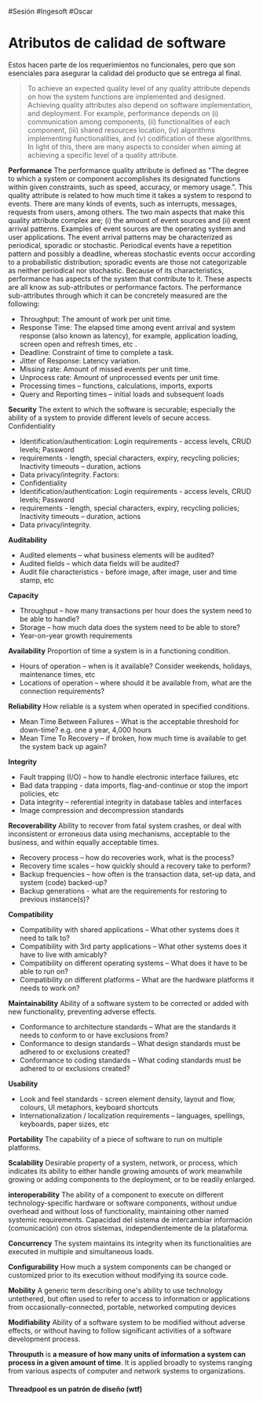 #Sesión #Ingesoft #Oscar 

# Atributos de calidad de software

Estos hacen parte de los requerimientos no funcionales, pero que son esenciales para asegurar la calidad del producto que se entrega al final.

> To achieve an expected quality level of any quality attribute depends on how the system functions are implemented and designed. Achieving quality attributes also depend on software implementation, and deployment. For example, performance depends on (i) communication among components, (ii) functionalities of each component, (iii) shared resources location, (iv) algorithms implementing functionalities, and (v) codification of these algorithms. In light of this, there are many aspects to consider when aiming at achieving a specific level of a quality attribute.

**Performance**
The performance quality attribute is defined as "The degree to which a system or component accomplishes its designated functions within given constraints, such as speed, accuracy, or memory usage.". This quality attribute is related to how much time it takes a system to respond to events. There are many kinds of events, such as interrupts, messages, requests from users, among others. The
two main aspects that make this quality attribute complex are; (i) the amount of event sources and (ii) event arrival patterns. Examples of event sources are the operating system and user applications. The event arrival patterns may be characterized as periodical, sporadic or stochastic. Periodical events have
a repetition pattern and possibly a deadline, whereas stochastic events occur according to a probabilistic distribution; sporadic events are those not categorizable as neither periodical nor stochastic. Because of its characteristics, performance has aspects of the system that contribute to it. These aspects are all know as sub-attributes or performance factors. The performance sub-attributes through which it can be concretely measured are the following:
- Throughput: The amount of work per unit time.
- Response Time: The elapsed time among event arrival and system response (also known as latency), for example, application loading, screen open and refresh times, etc .
- Deadline: Constraint of time to complete a task.
- Jitter of Response: Latency variation.
- Missing rate: Amount of missed events per unit time.
- Unprocess rate: Amount of unprocessed events per unit time.
- Processing times – functions, calculations, imports, exports
- Query and Reporting times – initial loads and subsequent loads 

**Security**
The extent to which the software is securable; especially the ability of a system to provide different levels of secure access. Confidentiality
- Identification/authentication: Login requirements - access levels, CRUD levels; Password
- requirements - length, special characters, expiry, recycling policies; Inactivity timeouts – duration, actions
- Data privacy/integrity.
Factors:
- Confidentiality
- Identification/authentication: Login requirements - access levels, CRUD levels; Password
- requirements - length, special characters, expiry, recycling policies; Inactivity timeouts – duration, actions
- Data privacy/integrity.

**Auditability**
- Audited elements – what business elements will be audited?
- Audited fields – which data fields will be audited?
- Audit file characteristics - before image, after image, user and time stamp, etc

**Capacity**
- Throughput – how many transactions per hour does the system need to be able to handle?
- Storage – how much data does the system need to be able to store?
- Year-on-year growth requirements

**Availability**
Proportion of time a system is in a functioning condition.
- Hours of operation – when is it available? Consider weekends, holidays, maintenance times, etc
- Locations of operation – where should it be available from, what are the connection requirements?

**Reliability**
How reliable is a system when operated in specified conditions.
- Mean Time Between Failures – What is the acceptable threshold for down-time? e.g. one a year, 4,000 hours
- Mean Time To Recovery – if broken, how much time is available to get the system back up again?

**Integrity**
- Fault trapping (I/O) – how to handle electronic interface failures, etc
- Bad data trapping - data imports, flag-and-continue or stop the import policies, etc
- Data integrity – referential integrity in database tables and interfaces
- Image compression and decompression standards

**Recoverability**
Ability to recover from fatal system crashes, or deal with inconsistent or erroneous data using mechanisms, acceptable to the business, and within equally acceptable times.
- Recovery process – how do recoveries work, what is the process?
- Recovery time scales – how quickly should a recovery take to perform?
- Backup frequencies – how often is the transaction data, set-up data, and system (code) backed-up?
- Backup generations - what are the requirements for restoring to previous instance(s)?

**Compatibility**
- Compatibility with shared applications – What other systems does it need to talk to?
- Compatibility with 3rd party applications – What other systems does it have to live with amicably?
- Compatibility on different operating systems – What does it have to be able to run on?
- Compatibility on different platforms – What are the hardware platforms it needs to work on?

**Maintainability**
Ability of a software system to be corrected or added with new functionality, preventing adverse effects.
- Conformance to architecture standards – What are the standards it needs to conform to or have
exclusions from?
- Conformance to design standards – What design standards must be adhered to or exclusions
created?
- Conformance to coding standards – What coding standards must be adhered to or exclusions
created?

**Usability**
- Look and feel standards - screen element density, layout and flow, colours, UI metaphors, keyboard shortcuts
- Internationalization / localization requirements – languages, spellings, keyboards, paper sizes, etc

**Portability**
The capability of a piece of software to run on multiple platforms.

**Scalability**
Desirable property of a system, network, or process, which indicates its ability to either handle growing amounts of work meanwhile growing or adding components to the deployment, or to be readily enlarged.

**interoperability**
The ability of a component to execute on different technology-specific hardware or software components, without undue overhead and without loss of functionality, maintaining other named systemic requirements. Capacidad del sistema de intercambiar información (comunicación) con otros sistemas, independientemente de la plataforma.

**Concurrency**
The system maintains its integrity when its functionalities are executed in multiple and simultaneous loads.

**Configurability**
How much a system components can be changed or customized prior to its execution without modifying its source code.

**Mobility**
A generic term describing one's ability to use technology untethered, but often used to refer to access to information or applications from occasionally-connected, portable, networked computing devices

**Modifiability**
Ability of a software system to be modified without adverse effects, or without having to follow significant activities of a software development process.

**Throuputh**
is **a measure of how many units of information a system can process in a given amount of time**. It is applied broadly to systems ranging from various aspects of computer and network systems to organizations.

#### Threadpool es un patrón de diseño (wtf)
